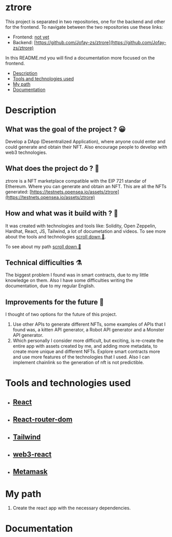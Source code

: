 # ztrore
This project is separated in two repositories, one for the backend and other for the frontend. To navigate between the two repositories use these links:
- Frontend: [not yet]()
- Backend: [https://github.com/Jofay-zs/ztrore](https://github.com/Jofay-zs/ztrore)

In this README.md you will find a documentation more focused on the frontend.
- [Description](#description)
- [Tools and technologies used](#tools-and-technologies-used)
- [My path](#my-path)
- [Documentation](#documentation)

# Description
## What was the goal of the project ? 😀
Develop a DApp (Desentralized Application), where anyone could enter and could generate and obtain their NFT. Also encourage people to develop with web3 technologies.

## What does the project do ? 🏪
ztrore is a NFT marketplace compatible with the EIP 721 standar of Ethereum. Where you can generate and obtain an NFT. This are all the NFTs generated: [https://testnets.opensea.io/assets/ztrore](https://testnets.opensea.io/assets/ztrore)

## How and what was it build with ? 🥣
It was created with technologies and tools like: Solidity, Open Zeppelin, Hardhat, React, JS, Tailwind, a lot of documetation and videos. To see more about the tools and technologies [scroll down 🔽](#tools-and-technologies-used).

To see about my path [scroll down 🔽](#my-path)

## Technical difficulties ⚗️
The biggest problem I found was in smart contracts, due to my little knowledge on them. Also I have some difficulties writing the documentation, due to my regular English.

## Improvements for the future 🔮
I thought of two options for the future of this project.
1. Use other APIs to generate different NFTs, some examples of APIs that I found was, a kitten API generator, a Robot API generator and a Monster API generator.
2. Which personally I consider more difficult, but exciting, is re-create the entire app with assets created by me, and adding more metadata, to create more unique and different NFTs. Explore smart contracts more and use more features of the technologies that I used. Also I can implement chainlink so the generation of nft is not predictible.

# Tools and technologies used
- ## [React](https://reactjs.org/)
- ## [React-router-dom](https://v5.reactrouter.com/web/guides/quick-start)
- ## [Tailwind](https://tailwindcss.com/)
- ## [web3-react](https://github.com/NoahZinsmeister/web3-react/tree/v6/docs#install)
- ## [Metamask](https://metamask.io/)
    

# My path
1. Create the react app with the necessary dependencies.

# Documentation
